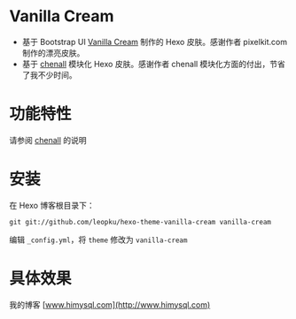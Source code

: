 # Vanilla Cream

* 基于 Bootstrap UI [Vanilla Cream](http://pixelkit.com/free-ui-kits/vanilla-cream/index.html) 制作的 Hexo 皮肤。感谢作者 pixelkit.com 制作的漂亮皮肤。
* 基于 [chenall](http://hexo.chenall.net) 模块化 Hexo 皮肤。感谢作者 chenall 模块化方面的付出，节省了我不少时间。

# 功能特性

请参阅 [chenall](https://github.com/chenall/hexo-theme-chenall) 的说明

# 安装

在 Hexo 博客根目录下：

```
git git://github.com/leopku/hexo-theme-vanilla-cream vanilla-cream
```

编辑 `_config.yml`，将 `theme` 修改为 `vanilla-cream`

# 具体效果

我的博客 [www.himysql.com](http://www.himysql.com)
